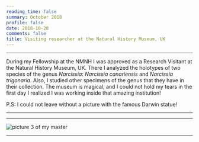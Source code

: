 ```yaml
--- 
reading_time: false
summary: October 2018
profile: false
date: 2018-10-20
comments: false
title: Visiting researcher at the Natural History Museum, UK
---
```


---
During my Fellowship at the NMNH I was approved as a Research Visitant at the Natural History Museum, UK. There I analyzed the holotypes of two species of the genus _Narcissia_: _Narcissia canariensis_ and _Narcissia trigonaria_. Also, I studied other specimens of the genus that they have in their collection. The museum is magical, and I could not hold my tears in the first day I realized I was working inside that amazing institution! 

P.S: I could not leave without a picture with the famous Darwin statue!

---

---
![picture 3 of my master](https://raw.githubusercontent.com/rosanafcunha/rosanafcunha/master/content/post/getting-started/nhm.jpg "NHM")

---
